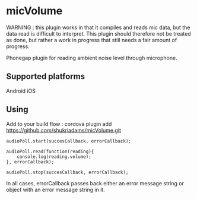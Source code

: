 micVolume
=========

WARNING : this plugin works in that it compiles and reads mic data, but the data read is difficult to interpret. This plugin should therefore not be treated as done, but rather a work in progress that still needs a fair amount of progress.

Phonegap plugin for reading ambient noise level through microphone.



Supported platforms
-------------------
Android
iOS


Using
-----
Add to your build flow :
  cordova plugin add https://github.com/shukriadams/micVolume.git


    audioPoll.start(succesCallback, errorCallback);

    audioPoll.read(function(reading){
        console.log(reading.volume);
    }, errorCallback);

    audioPoll.stop(succesCallback, errorCallback);

In all cases, errorCallback passes back either an error message string or object with an error message string in it.
